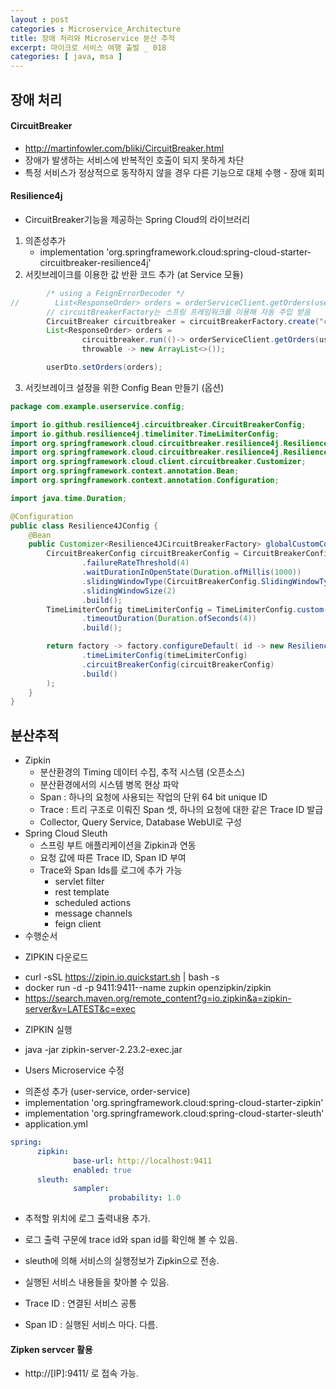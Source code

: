 ```yaml
---
layout : post
categories : Microservice_Architecture
title: 장애 처리와 Microservice 분산 추적
excerpt: 마이크로 서비스 여행 출발 _ 018
categories: [ java, msa ]
---
```


## 장애 처리

#### CircuitBreaker
* http://martinfowler.com/bliki/CircuitBreaker.html
* 장애가 발생하는 서비스에 반복적인 호출이 되지 못하게 차단
* 특정 서비스가 정상적으로 동작하지 않을 경우 다른 기능으로 대체 수행 - 장애 회피

#### Resilience4j
* CircuitBreaker기능을 제공하는 Spring Cloud의 라이브러리
1. 의존성추가
    - implementation 'org.springframework.cloud:spring-cloud-starter-circuitbreaker-resilience4j'
2. 서킷브레이크를 이용한 값 반환 코드 추가 (at Service 모듈)
```java
        /* using a FeignErrorDecoder */
//        List<ResponseOrder> orders = orderServiceClient.getOrders(userId);
        // circuitBreakerFactory는 스프링 프레임워크를 이용해 자동 주입 받음
        CircuitBreaker circuitbreaker = circuitBreakerFactory.create("circuitbreaker");
        List<ResponseOrder> orders =
                circuitbreaker.run(()-> orderServiceClient.getOrders(userId),
                throwable -> new ArrayList<>());

        userDto.setOrders(orders);
```
3. 서킷브레이크 설정을 위한 Config Bean 만들기 (옵션)
```java
package com.example.userservice.config;

import io.github.resilience4j.circuitbreaker.CircuitBreakerConfig;
import io.github.resilience4j.timelimiter.TimeLimiterConfig;
import org.springframework.cloud.circuitbreaker.resilience4j.Resilience4JCircuitBreakerFactory;
import org.springframework.cloud.circuitbreaker.resilience4j.Resilience4JConfigBuilder;
import org.springframework.cloud.client.circuitbreaker.Customizer;
import org.springframework.context.annotation.Bean;
import org.springframework.context.annotation.Configuration;

import java.time.Duration;

@Configuration
public class Resilience4JConfig {
    @Bean
    public Customizer<Resilience4JCircuitBreakerFactory> globalCustomConfiguration(){
        CircuitBreakerConfig circuitBreakerConfig = CircuitBreakerConfig.custom()
                .failureRateThreshold(4)
                .waitDurationInOpenState(Duration.ofMillis(1000))
                .slidingWindowType(CircuitBreakerConfig.SlidingWindowType.COUNT_BASED)
                .slidingWindowSize(2)
                .build();
        TimeLimiterConfig timeLimiterConfig = TimeLimiterConfig.custom()
                .timeoutDuration(Duration.ofSeconds(4))
                .build();

        return factory -> factory.configureDefault( id -> new Resilience4JConfigBuilder(id)
                .timeLimiterConfig(timeLimiterConfig)
                .circuitBreakerConfig(circuitBreakerConfig)
                .build()
        );
    }
}
```
## 분산추적
* Zipkin 
    * 분산환경의 Timing 데이터 수집, 추적 시스템 (오픈소스)
    * 분산환경에서의 시스템 병목 현상 파악
    * Span : 하나의 요청에 사용되는 작업의 단위 64 bit unique ID
    * Trace : 트리 구조로 이뤄진 Span 셋, 하나의 요청에 대한 같은 Trace ID 발급
    * Collector, Query Service, Database WebUI로 구성
* Spring Cloud Sleuth
    * 스프링 부트 애플리케이션을 Zipkin과 연동
    * 요청 값에 따른 Trace ID, Span ID 부여
    * Trace와 Span Ids를 로그에 추가 가능
        + servlet filter
        + rest template
        + scheduled actions
        + message channels
        + feign client
* 수행순서
 + ZIPKIN 다운로드
  - curl -sSL https://zipin.io.quickstart.sh | bash -s
  - docker run -d -p 9411:9411--name zupkin openzipkin/zipkin
  - https://search.maven.org/remote_content?g=io.zipkin&a=zipkin-server&v=LATEST&c=exec
 + ZIPKIN 실행
  - java -jar zipkin-server-2.23.2-exec.jar
 + Users Microservice 수정
  - 의존성 추가 (user-service, order-service)
   - implementation 'org.springframework.cloud:spring-cloud-starter-zipkin'
   - implementation 'org.springframework.cloud:spring-cloud-starter-sleuth'
  - application.yml
  ```yml
  spring:
        zipkin:
                base-url: http://localhost:9411
                enabled: true
        sleuth:
                sampler:
                        probability: 1.0
  ```
  - 추적할 위치에 로그 출력내용 추가.
   - 로그 출력 구문에 trace id와 span id를 확인해 볼 수 있음.
   - sleuth에 의해 서비스의 실행정보가 Zipkin으로 전송.
   - 실행된 서비스 내용들을 찾아볼 수 있음.

- Trace ID : 연결된 서비스 공통
- Span ID : 실행된 서비스 마다. 다름.

#### Zipken servcer 활용
* http://[IP]:9411/ 로 접속 가능.




